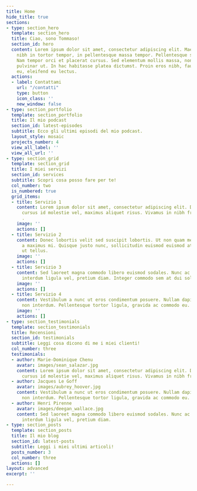 ```yaml
---
title: Home
hide_title: true
sections:
- type: section_hero
  template: section_hero
  title: Ciao, sono Tommaso!
  section_id: hero
  content: Lorem ipsum dolor sit amet, consectetur adipiscing elit. Maecenas porttitor
    nibh in tortor tempor, in pellentesque massa tempor. Pellentesque sed odio arcu.
    Nam tempor orci et placerat cursus. Sed elementum mollis massa, non semper nibh
    pulvinar ut. In hac habitasse platea dictumst. Proin eros nibh, faucibus eu posuere
    eu, eleifend eu lectus.
  actions:
  - label: Contattami
    url: "/contatti"
    type: button
    icon_class: ''
    new_window: false
- type: section_portfolio
  template: section_portfolio
  title: Il mio podcast
  section_id: latest-episodes
  subtitle: Ecco gli ultimi episodi del mio podcast.
  layout_style: mosaic
  projects_number: 4
  view_all_label: ''
  view_all_url: ''
- type: section_grid
  template: section_grid
  title: I miei servizi
  section_id: services
  subtitle: Scopri cosa posso fare per te!
  col_number: two
  is_numbered: true
  grid_items:
  - title: Servizio 1
    content: Lorem ipsum dolor sit amet, consectetur adipiscing elit. Donec nisl ligula,
      cursus id molestie vel, maximus aliquet risus. Vivamus in nibh fringilla, fringilla
      .
    image: ''
    actions: []
  - title: Servizio 2
    content: Donec lobortis velit sed suscipit lobortis. Ut non quam metus. Nullam
      a maximus mi. Quisque justo nunc, sollicitudin euismod euismod at, tincidunt
      ut tellus.
    image: ''
    actions: []
  - title: Servizio 3
    content: Sed laoreet magna commodo libero euismod sodales. Nunc ac libero convallis,
      interdum ligula vel, pretium diam. Integer commodo sem at dui sollicitudin.
    image: ''
    actions: []
  - title: Servizio 4
    content: Vestibulum a nunc ut eros condimentum posuere. Nullam dapibus quis nunc
      non interdum. Pellentesque tortor ligula, gravida ac commodo eu.
    image: ''
    actions: []
- type: section_testimonials
  template: section_testimonials
  title: Recensioni
  section_id: testimonials
  subtitle: Leggi cosa dicono di me i miei clienti!
  col_number: three
  testimonials:
  - author: Marie-Dominique Chenu
    avatar: images/sean_salazar.jpg
    content: Lorem ipsum dolor sit amet, consectetur adipiscing elit. Donec nisl ligula,
      cursus id molestie vel, maximus aliquet risus. Vivamus in nibh fringilla.
  - author: Jacques Le Goff
    avatar: images/aubrey_hoover.jpg
    content: Vestibulum a nunc ut eros condimentum posuere. Nullam dapibus quis nunc
      non interdum. Pellentesque tortor ligula, gravida ac commodo eu.
  - author: Henri Pirenne
    avatar: images/deegan_wallace.jpg
    content: Sed laoreet magna commodo libero euismod sodales. Nunc ac libero convallis,
      interdum ligula vel, pretium diam.
- type: section_posts
  template: section_posts
  title: Il mio blog
  section_id: latest-posts
  subtitle: Leggi i miei ultimi articoli!
  posts_number: 3
  col_number: three
  actions: []
layout: advanced
excerpt: ''

---
```

